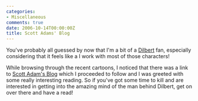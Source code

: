 ```yaml
---
categories:
- Miscellaneous
comments: true
date: 2006-10-14T00:00:00Z
title: Scott Adams' Blog
---
```


You've probably all guessed by now that I'm a bit of a <a href="http://www.dilbert.com" title="Dilbert">Dilbert</a> fan, especially considering that it feels like a I work with most of those characters!

While browsing through the recent cartoons, I noticed that there was a link to <a href="http://dilbertblog.typepad.com/" title="The Dilbert Blog">Scott Adam's Blog</a> which I proceeded to follow and I was greeted with some really interesting reading. So if you've got some time to kill and are interested in getting into the amazing mind of the man behind Dilbert, get on over there and have a read!
